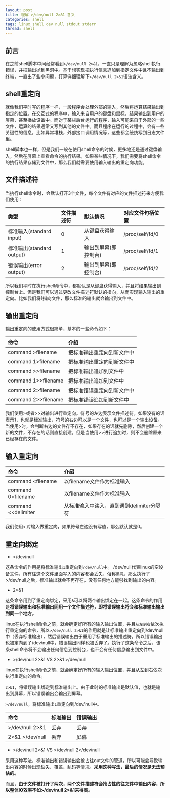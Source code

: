```yaml
---
layout: post
title: 理解 >/dev/null 2>&1 含义
categories: shell
tags: linux shell dev null stdout stderr
thread: shell
---
```

## 前言
在之前shell脚本中间经常看到`>/dev/null 2>&1`，一直只是理解为忽略shell执行错误，并把输出抛到黑洞中。基于想实现把执行信息追加到指定文件中且不输出到终端，一直出了些小问题，打算详细理解下`>/dev/null 2>&1`语法含义。

## shell重定向
就像我们平时写的程序一样，一段程序会处理外部的输入，然后将运算结果输出到指定的位置。在交互式的程序中，输入来自用户的键盘和鼠标，结果输出到用户的屏幕，甚至播放设备中。而对于某些后台运行的程序，输入可能来自于外部的一些文件，运算的结果通常又写到其他的文件中。而且程序在运行的过程中，会有一些关键性的信息，比如异常堆栈，外部接口调用情况等，这些都会统统写到日志文件里。

shell脚本也一样，但是我们一般在使用shell命令的时候，更多地还是通过键盘输入，然后在屏幕上查看命令的执行结果。如果某些情况下，我们需要将shell命令的执行结果存储到文件中，那么我们就需要使用输入输出的重定向功能。


## 文件描述符
当执行shell命令时，会默认打开3个文件，每个文件有对应的文件描述符来方便我们使用：

|类型|文件描述符|默认情况|对应文件句柄位置|
|:---|:---|:---|:---|
|标准输入(standard input)|0|从键盘获得输入|/proc/self/fd/0|
|标准输出(standard output)|1|输出到屏幕(即控制台)|/proc/self/fd/1|
|错误输出(error output)|2|输出到屏幕(即控制台)|/proc/self/fd/2|

所以我们平时在执行shell命令中，都默认是从键盘获得输入，并且将结果输出到控制台上。但是我们可以通过更改文件描述符默认的指向，从而实现输入输出的重定向。比如我们将1指向文件，那么标准的输出就会输出到文件中。

## 输出重定向

输出重定向的使用方式很简单，基本的一些命令如下：

|命令|介绍|
|:---|:---|
|command >filename|把标准输出重定向到新文件中|
|command 1>filename|把标准输出重定向到新文件中|
|command \>\>filename|把标准输出追加到文件中|
|command 1\>\>filename|把标准输出追加到文件中|
|command 2>filename|把标准错误重定向到新文件中|
|command 2\>\>filename|把标准错误追加到新文件中|

我们使用>或者\>\>对输出进行重定向。符号的左边表示文件描述符，如果没有的话表示1，也就是标准输出，符号的右边可以是一个文件，也可以是一个输出设备。当使用>时，会判断右边的文件存不存在，如果存在的话就先删除，然后创建一个新的文件，不存在的话则直接创建。但是当使用\>\>进行追加时，则不会删除原来已经存在的文件。

## 输入重定向

|命令|介绍|
|:---|:---|
|command <filename|以filename文件作为标准输入|
|command 0<filename|以filename文件作为标准输入|
|command \<\<delimiter|从标准输入中读入，直到遇到delimiter分隔符|

我们使用`<` 对输入做重定向，如果符号左边没有写值，那么默认就是0。

## 重定向绑定
* \>/dev/null

这条命令的作用是将标准输出`1`重定向到`/dev/null`中。 /dev/null代表linux的空设备文件，所有往这个文件里面写入的内容都会丢失，俗称`黑洞`。那么执行了>/dev/null之后，标准输出就会不再存在，没有任何地方能够找到输出的内容。

* 2>&1

这条命令用到了重定向绑定，采用`&`可以将两个输出绑定在一起。这条命令的作用是**将错误输出和标准输出同用一个文件描述符，即将错误输出将会和标准输出输出到同一个地方。**

linux在执行shell命令之前，就会确定好所有的输入输出位置，并且`从左到右`依次执行重定向的命令，所以`>/dev/null 2>&1`的作用就是让标准输出重定向到/dev/null中（丢弃标准输出），然后错误输出由于重用了标准输出的描述符，所以错误输出也被定向到了/dev/null中，错误输出同样也被丢弃了。执行了这条命令之后，该条shell命令将不会输出任何信息到控制台，也不会有任何信息输出到文件中。

* \>/dev/null 2>&1 VS 2>&1 >/dev/null

linux在执行shell命令之前，就会确定好所有的输入输出位置，并且从左到右依次执行重定向的命令。

`2>&1`，将错误输出绑定到标准输出上。由于此时的标准输出是默认值，也就是输出到屏幕，所以错误输出会输出到屏幕。

`>/dev/null`，将标准输出`1`重定向到/dev/null中。 

|命令|标准输出|错误输出|
|:---|:---|:---|
|>/dev/null 2>&1|丢弃|丢弃|
|2>&1 >/dev/null|丢弃|屏幕|

* \>/dev/null 2>&1 VS >/dev/null 2>/dev/null

采用这种写法，标准输出和错误输出会抢占往out文件的管道，所以可能会导致输出内容的时候出现缺失、覆盖、乱码等情况。**采用这种写法，最后的情况是无法预估的。**

而且，**由于文件被打开了两次，两个文件描述符会抢占性的往文件中输出内容，所以整体IO效率不如>/dev/null 2>&1来得高。**
